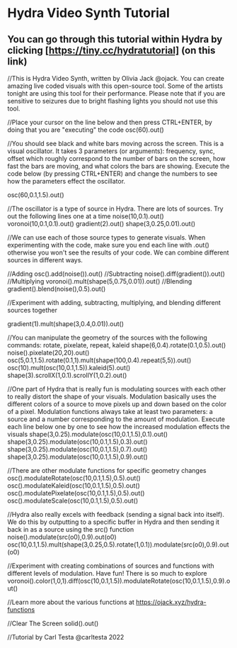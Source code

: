 # Hydra Video Synth Tutorial
## You can go through this tutorial within Hydra by clicking [https://tiny.cc/hydratutorial] (on this link)

//This is Hydra Video Synth, written by Olivia Jack @ojack. You can create amazing live coded visuals with this open-source tool. Some of the artists tonight are using this tool for their performance. Please note that if you are sensitive to seizures due to bright flashing lights you should not use this tool.

//Place your cursor on the line below and then press CTRL+ENTER, by doing that you are "executing" the code
osc(60).out()

//You should see black and white bars moving across the screen. This is a visual oscillator. It takes 3 parameters (or arguments): frequency, sync, offset which roughly correspond to the number of bars on the screen, how fast the bars are moving, and what colors the bars are showing. Execute the code below (by pressing CTRL+ENTER) and change the numbers to see how the parameters effect the oscillator.

osc(60,0.1,1.5).out()

//The oscillator is a type of source in Hydra. There are lots of sources. Try out the following lines one at a time
noise(10,0.1).out()
voronoi(10,0.1,0.1).out()
gradient(2).out()
shape(3,0.25,0.01).out()

//We can use each of those source types to generate visuals. When experimenting with the code, make sure you end each line with .out() otherwise you won't see the results of your code. We can combine different sources in different ways.

//Adding
osc().add(noise()).out()
//Subtracting
noise().diff(gradient()).out()
//Multiplying
voronoi().mult(shape(5,0.75,0.01)).out()
//Blending
gradient().blend(noise(),0.5).out()

//Experiment with adding, subtracting, multiplying, and blending different sources together

gradient(1).mult(shape(3,0.4,0.01)).out()

//You can manipulate the geometry of the sources with the following commands: rotate, pixelate, repeat, kaleid
shape(6,0.4).rotate(0.1,0.5).out()
noise().pixelate(20,20).out()
osc(5,0.1,1.5).rotate(0.1,1).mult(shape(100,0.4).repeat(5,5)).out()
osc(10).mult(osc(10,0.1,1.5)).kaleid(5).out()
shape(3).scrollX(1,0.1).scrollY(1,0.2).out()

//One part of Hydra that is really fun is modulating sources with each other to really distort the shape of your visuals. Modulation basically uses the different colors of a source to move pixels up and down based on the color of a pixel. Modulation functions always take at least two parameters: a source and a number corresponding to the amount of modulation. Execute each line below one by one to see how the increased modulation effects the visuals
shape(3,0.25).modulate(osc(10,0.1,1.5),0.1).out()
shape(3,0.25).modulate(osc(10,0.1,1.5),0.3).out()
shape(3,0.25).modulate(osc(10,0.1,1.5),0.7).out()
shape(3,0.25).modulate(osc(10,0.1,1.5),0.9).out()

//There are other modulate functions for specific geometry changes
osc().modulateRotate(osc(10,0.1,1.5),0.5).out()
osc().modulateKaleid(osc(10,0.1,1.5),0.5).out()
osc().modulatePixelate(osc(10,0.1,1.5),0.5).out()
osc().modulateScale(osc(10,0.1,1.5),0.5).out()

//Hydra also really excels with feedback (sending a signal back into itself). We do this by outputting to a specific buffer in Hydra and then sending it back in as a source using the src() function
noise().modulate(src(o0),0.9).out(o0)
osc(10,0.1,1.5).mult(shape(3,0.25,0.5).rotate(1,0.1)).modulate(src(o0),0.9).out(o0)

//Experiment with creating combinations of sources and functions with different levels of modulation. Have fun! There is so much to explore
voronoi().color(1,0,1).diff(osc(10,0.1,1.5)).modulateRotate(osc(10,0.1,1.5),0.9).out()

//Learn more about the various functions at https://ojack.xyz/hydra-functions

//Clear The Screen
solid().out()

//Tutorial by Carl Testa @carltesta 2022
